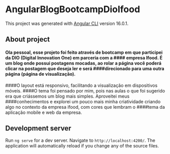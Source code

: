 
# AngularBlogBootcampDioIfood
This project was generated with [Angular CLI](https://github.com/angular/angular-cli) version 16.0.1.


## About project

#### Ola pessoal, esse projeto foi feito através de bootcamp em que participei da DIO (Digital Innovation One) em parceria com a #### empresa Ifood. É um blog onde possui postagens mocadas, ao rolar a página você poderá clicar na postagem que deseja ler e será ####direcionado para uma outra página (página de visualização).
####O layout está responsivo, facilitando a visualização em dispositivos móveis. 
####O tema foi pensado por mim, pois nas aulas o que foi sugerido era que criássemos um blog mais simples. Aproveitei meus ####conhecimentos e explorei um pouco mais minha criatividade criando algo no contexto da empresa ifood, com cores que lembram o ####tema da aplicação mobile e web da empresa.



## Development server

Run `ng serve` for a dev server. Navigate to `http://localhost:4200/`. The application will automatically reload if you change any of the source files.

